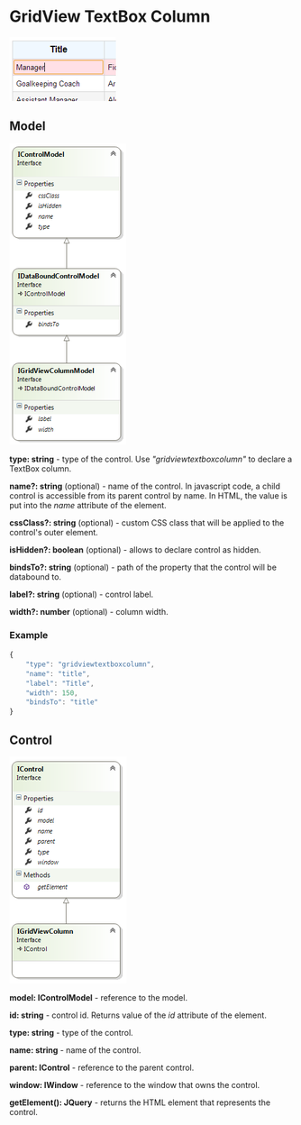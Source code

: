 # GridView TextBox Column

![](GridView-TextBox-Column_TextBoxColumn.png)

## Model

![](GridView-TextBox-Column_IGridViewColumnModel.png)

**type: string** - type of the control. Use _"gridviewtextboxcolumn"_ to declare a TextBox column.

**name?: string** (optional) - name of the control. In javascript code, a child control is accessible from its parent control by name. In HTML, the value is put into the _name_ attribute of the element.

**cssClass?: string** (optional) - custom CSS class that will be applied to the control's outer element.

**isHidden?: boolean** (optional) - allows to declare control as hidden.

**bindsTo?: string** (optional) - path of the property that the control will be databound to.

**label?: string** (optional) - control label.

**width?: number** (optional) - column width.

### Example

```javascript
{
	"type": "gridviewtextboxcolumn",
	"name": "title",
	"label": "Title",
	"width": 150,
	"bindsTo": "title"
}
```

## Control

![](GridView-TextBox-Column_IGridViewColumn.png)

**model: IControlModel** - reference to the model.

**id: string** - control id. Returns value of the _id_ attribute of the element.

**type: string** - type of the control.

**name: string** - name of the control.

**parent: IControl** - reference to the parent control.

**window: IWindow** - reference to the window that owns the control.

**getElement(): JQuery** - returns the HTML element that represents the control.